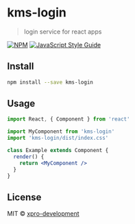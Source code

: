# kms-login

> login service for react apps

[![NPM](https://img.shields.io/npm/v/kms-login.svg)](https://www.npmjs.com/package/kms-login) [![JavaScript Style Guide](https://img.shields.io/badge/code_style-standard-brightgreen.svg)](https://standardjs.com)

## Install

```bash
npm install --save kms-login
```

## Usage

```jsx
import React, { Component } from 'react'

import MyComponent from 'kms-login'
import 'kms-login/dist/index.css'

class Example extends Component {
  render() {
    return <MyComponent />
  }
}
```

## License

MIT © [xpro-development](https://github.com/xpro-development)

